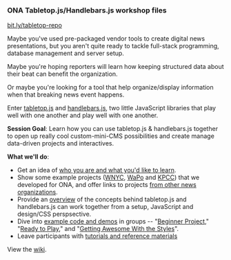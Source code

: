 ### ONA Tabletop.js/Handlebars.js workshop files

[bit.ly/tabletop-repo](http://bit.ly/tabletop-repo)

Maybe you've used pre-packaged vendor tools to create digital news presentations, but you aren't quite ready to tackle full-stack programming, database management and server setup.

Maybe you're hoping reporters will learn how keeping structured data about their beat can benefit the organization.

Or maybe you're looking for a tool that help organize/display information when that breaking news event happens.

Enter [tabletop.js](https://github.com/jsoma/tabletop) and [handlebars.js](http://handlebarsjs.com/), two little JavaScript libraries that play well with one another and play well with one another.

**Session Goal**: Learn how you can use tabletop.js & handlebars.js together to open up really cool custom-mini-CMS possibilities and create manage data-driven projects and interactives.

**What we'll do**:

* Get an idea of [who you are and what you'd like to learn](http://bit.ly/onatabletop).
* Show some example projects ([WNYC](http://project.wnyc.org/ona-handlebars-demo/), [WaPo](http://wpona.com/) and [KPCC](http://www.projects.chrislkeller.com/demos/ona-workshop/3-getting-awesome-with-the-styles/)) that we developed for ONA, and offer links to projects [from other news organizations](https://github.com/chrislkeller/ona-workshop/wiki/Project-Examples).
* Provide an [overview](https://github.com/chrislkeller/ona-workshop/wiki/Getting-Started) of the concepts behind tabletop.js and handlebars.js can work together from a setup, JavaScript and design/CSS perspsective.
* Dive into [example code and demos](https://github.com/chrislkeller/ona-workshop/wiki/Links-to-Demos) in groups -- "[Beginner Project](https://github.com/chrislkeller/ona-workshop/tree/master/1-beginner-project)," "[Ready to Play](https://github.com/chrislkeller/ona-workshop/tree/master/2-creating-separate-template-files)," and "[Getting Awesome With the Styles](https://github.com/chrislkeller/ona-workshop/tree/master/3-getting-awesome-with-the-styles)".
* Leave participants with [tutorials and reference materials](https://github.com/chrislkeller/ona-workshop/wiki/Tutorials-and-Reference)

View the [wiki](https://github.com/chrislkeller/ona-workshop/wiki).